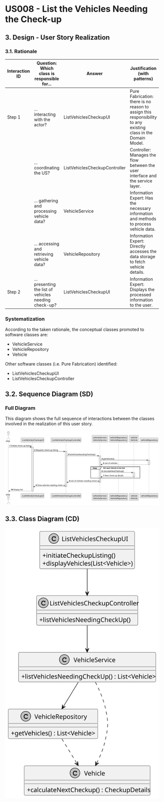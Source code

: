 # US008 - List the Vehicles Needing the Check-up

## 3. Design - User Story Realization

### 3.1. Rationale



| Interaction ID | Question: Which class is responsible for...          | Answer                     | Justification (with patterns)                                                                                   |
|----------------|------------------------------------------------------|----------------------------|-----------------------------------------------------------------------------------------------------------------|
| Step 1         | ... interacting with the actor?                      | ListVehiclesCheckupUI      | Pure Fabrication: there is no reason to assign this responsibility to any existing class in the Domain Model.   |
|                | ... coordinating the US?                             | ListVehiclesCheckupController | Controller: Manages the flow between the user interface and the service layer.                                |
|                | ... gathering and processing vehicle data?           | VehicleService             | Information Expert: Has the necessary information and methods to process vehicle data.                          |
|                | ... accessing and retrieving vehicle data?           | VehicleRepository          | Information Expert: Directly accesses the data storage to fetch vehicle details.                                |
| Step 2         | ... presenting the list of vehicles needing check-up?| ListVehiclesCheckupUI      | Information Expert: Displays the processed information to the user.                                            |

### Systematization

According to the taken rationale, the conceptual classes promoted to software classes are:

- VehicleService
- VehicleRepository
- Vehicle

Other software classes (i.e. Pure Fabrication) identified: 

- ListVehiclesCheckupUI  
- ListVehiclesCheckupController

## 3.2. Sequence Diagram (SD)


### Full Diagram

This diagram shows the full sequence of interactions between the classes involved in the realization of this user story.

![Sequence Diagram - Full](svg/us08-sequence-diagram.svg)


## 3.3. Class Diagram (CD)

![Class Diagram](svg/us08-class-diagram.svg)
